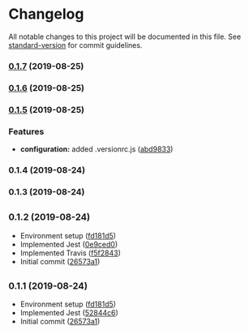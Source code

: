 # Changelog

All notable changes to this project will be documented in this file. See [standard-version](https://github.com/conventional-changelog/standard-version) for commit guidelines.

### [0.1.7](https://github.com/opa-oz/react-notion-table/compare/v0.1.6...v0.1.7) (2019-08-25)

### [0.1.6](https://github.com/opa-oz/react-notion-table/compare/v0.1.5...v0.1.6) (2019-08-25)

### [0.1.5](https://github.com/opa-oz/react-notion-table/compare/v0.1.4...v0.1.5) (2019-08-25)


### Features

* **configuration:** added .versionrc.js ([abd9833](https://github.com/opa-oz/react-notion-table/commit/abd9833))

### 0.1.4 (2019-08-24)

### 0.1.3 (2019-08-24)

## <small>0.1.2 (2019-08-24)</small>

* Environment setup ([fd181d5](https://github.com/opa-oz/react-notion-table/commit/fd181d5))
* Implemented Jest ([0e9ced0](https://github.com/opa-oz/react-notion-table/commit/0e9ced0))
* Implemented Travis ([f5f2843](https://github.com/opa-oz/react-notion-table/commit/f5f2843))
* Initial commit ([26573a1](https://github.com/opa-oz/react-notion-table/commit/26573a1))



## <small>0.1.1 (2019-08-24)</small>

* Environment setup ([fd181d5](https://github.com/opa-oz/react-notion-table/commit/fd181d5))
* Implemented Jest ([52844c6](https://github.com/opa-oz/react-notion-table/commit/52844c6))
* Initial commit ([26573a1](https://github.com/opa-oz/react-notion-table/commit/26573a1))
